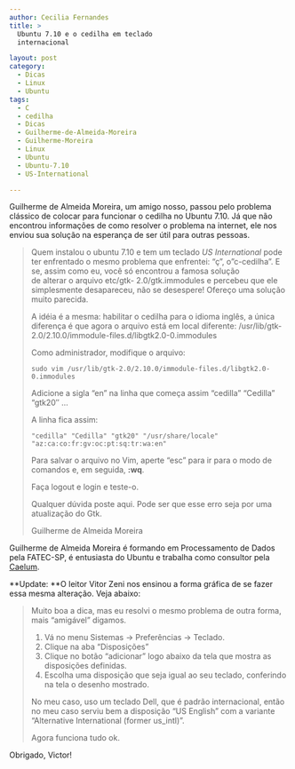 ```yaml
---
author: Cecilia Fernandes
title: >
  Ubuntu 7.10 e o cedilha em teclado
  internacional

layout: post
category:
  - Dicas
  - Linux
  - Ubuntu
tags:
  - C
  - cedilha
  - Dicas
  - Guilherme-de-Almeida-Moreira
  - Guilherme-Moreira
  - Linux
  - Ubuntu
  - Ubuntu-7.10
  - US-International

---
```

Guilherme de Almeida Moreira, um amigo nosso, passou pelo problema clássico de colocar para funcionar o cedilha no Ubuntu 7.10. Já que não encontrou informações de como resolver o problema na internet, ele nos enviou sua solução na esperança de ser útil para outras pessoas.

> Quem instalou o ubuntu 7.10 e tem um teclado *US International* pode ter enfrentado o mesmo problema que enfrentei: “ç”, o”c-cedilha”. E se, assim como eu, você só encontrou a famosa solução  
> de alterar o arquivo etc/gtk- 2.0/gtk.immodules e percebeu que ele simplesmente desapareceu, não se desespere! Ofereço uma solução muito parecida.
> 
> A idéia é a mesma: habilitar o cedilha para o idioma inglês, a única diferença é que agora o arquivo está em local diferente: /usr/lib/gtk-2.0/2.10.0/immodule-files.d/libgtk2.0-0.immodules
> 
> Como administrador, modifique o arquivo:
> 
>     sudo vim /usr/lib/gtk-2.0/2.10.0/immodule-files.d/libgtk2.0-0.immodules
> 
> Adicione a sigla “en” na linha que começa assim “cedilla” “Cedilla” “gtk20″ …
> 
> A linha fica assim:
> 
>     "cedilla" "Cedilla" "gtk20" "/usr/share/locale" "az:ca:co:fr:gv:oc:pt:sq:tr:wa:en"
> 
> Para salvar o arquivo no Vim, aperte “esc” para ir para o modo de comandos e, em seguida, **:wq**.
> 
> Faça logout e login e teste-o.
> 
> Qualquer dúvida poste aqui. Pode ser que esse erro seja por uma atualização do Gtk.
> 
> Guilherme de Almeida Moreira

Guilherme de Almeida Moreira é formando em Processamento de Dados pela FATEC-SP, é entusiasta do Ubuntu e trabalha como consultor pela [Caelum][1].

**Update: **O leitor Vitor Zeni nos ensinou a forma gráfica de se fazer essa mesma alteração. Veja abaixo:

> Muito boa a dica, mas eu resolvi o mesmo problema de outra forma, mais “amigável” digamos.
> 
> 1. Vá no menu Sistemas -> Preferências -> Teclado.  
> 2. Clique na aba “Disposições”  
> 3. Clique no botão “adicionar” logo abaixo da tela que mostra as disposições definidas.  
> 4. Escolha uma disposição que seja igual ao seu teclado, conferindo na tela o desenho mostrado.
> 
> No meu caso, uso um teclado Dell, que é padrão internacional, então no meu caso serviu bem a disposição “US English” com a variante “Alternative International (former us_intl)”.
> 
> Agora funciona tudo ok.

Obrigado, Victor! 














 [1]: http://www.caelum.com.br





